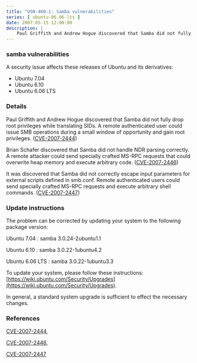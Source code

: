 ```yaml
---
title: "USN-460-1: Samba vulnerabilities"
series: [ ubuntu-06.06-lts ]
date: 2007-05-15 12:00:00
description: |
    Paul Griffith and Andrew Hogue discovered that Samba did not fully drop  root privileges while translating SIDs.  A remote authenticated user  could issue SMB operations during a small window of opportunity and gain  root privileges.  ([CVE-2007-2444](http://people.ubuntu.com/~ubuntu-security/cve/CVE-2007-2444))
--- 
```

 
### samba vulnerabilities

A security issue affects these releases of Ubuntu and its derivatives:

* Ubuntu 7.04
* Ubuntu 6.10
* Ubuntu 6.06 LTS

### Details

Paul Griffith and Andrew Hogue discovered that Samba did not fully drop root privileges while translating SIDs. A remote authenticated user could issue SMB operations during a small window of opportunity and gain root privileges. ([CVE-2007-2444](http://people.ubuntu.com/~ubuntu-security/cve/CVE-2007-2444))

Brian Schafer discovered that Samba did not handle NDR parsing correctly. A remote attacker could send specially crafted MS-RPC requests that could overwrite heap memory and execute arbitrary code. ([CVE-2007-2446](http://people.ubuntu.com/~ubuntu-security/cve/CVE-2007-2446))

It was discovered that Samba did not correctly escape input parameters for external scripts defined in smb.conf. Remote authenticated users could send specially crafted MS-RPC requests and execute arbitrary shell commands. ([CVE-2007-2447](http://people.ubuntu.com/~ubuntu-security/cve/CVE-2007-2447))

### Update instructions

The problem can be corrected by updating your system to the following package version:

Ubuntu 7.04
 : samba <span>3.0.24-2ubuntu1.1</span>

Ubuntu 6.10
 : samba <span>3.0.22-1ubuntu4.2</span>

Ubuntu 6.06 LTS
 : samba <span>3.0.22-1ubuntu3.3</span>

To update your system, please follow these instructions: [https://wiki.ubuntu.com/Security/Upgrades](https://wiki.ubuntu.com/Security/Upgrades).

In general, a standard system upgrade is sufficient to effect the necessary changes.

### References

 [CVE-2007-2444](http://people.ubuntu.com/~ubuntu-security/cve/CVE-2007-2444), 

 [CVE-2007-2446](http://people.ubuntu.com/~ubuntu-security/cve/CVE-2007-2446), 

 [CVE-2007-2447](http://people.ubuntu.com/~ubuntu-security/cve/CVE-2007-2447)
 
